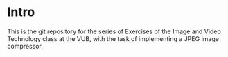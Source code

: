 # Intro
This is the git repository for the series of Exercises of the Image and Video Technology class at the VUB, with the task of implementing a JPEG image compressor.
